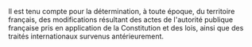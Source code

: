 Il est tenu compte pour la détermination, à toute époque, du territoire français, des modifications résultant des actes de l'autorité publique française pris en application de la Constitution et des lois, ainsi que des traités internationaux survenus antérieurement.


  

  
